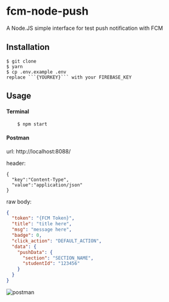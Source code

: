 fcm-node-push
========
A Node.JS simple interface for test push notification with FCM


## Installation

    $ git clone 
    $ yarn
    $ cp .env.example .env
    replace ```{YOURKEY}``` with your FIREBASE_KEY

## Usage
#### Terminal

```
	$ npm start
```


#### Postman
url: http://localhost:8088/

header:

```
{
  "key":"Content-Type",
  "value":"application/json"
}
```

raw body:

```json
{
  "token": "{FCM Token}",
  "title": "title here",
  "msg": "message here",
  "badge": 0,
  "click_action": "DEFAULT_ACTION",
  "data": {
    "pushData": {
      "section": "SECTION_NAME",
      "studentId": "123456"
    }
  }
}
```

![postman](http://i.imgur.com/KuExlGk.png)

